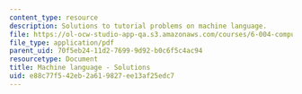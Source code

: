 ```yaml
---
content_type: resource
description: Solutions to tutorial problems on machine language.
file: https://ol-ocw-studio-app-qa.s3.amazonaws.com/courses/6-004-computation-structures-spring-2009/e88c77f542eb2a619827ee13af25edc7_MIT6_004s09_tutor12_sol.pdf
file_type: application/pdf
parent_uid: 70f5eb24-11d2-7699-9d92-b0c6f5c4ac94
resourcetype: Document
title: Machine language - Solutions
uid: e88c77f5-42eb-2a61-9827-ee13af25edc7
---
```

